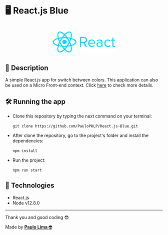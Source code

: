 # 🖥️ React.js Blue

<h1 align="center">
  <img src=".github/logo.png" width="200px" />
</h1>

## 🔎️ Description

A simple React.js app for switch between colors. This application can also be used on a Micro Front-end context. Click <a href="https://github.com/PauloPHLP/React.js-Host" target="__blank">here</a> to check more details.

## 🛠️ Running the app

- Clone this repository by typing the next command on your terminal:

  `git clone https://github.com/PauloPHLP/React.js-Blue.git`

- After clone the repository, go to the project's folder and install the dependencies:

  `npm install`

- Run the project:

  `npm run start`

## 🚀️ Technologies

- React.js
- Node v12.8.0

---

Thank you and good coding 😎️

Made by **<a href="https://paulophlp.github.io/portfolio/" target="__blank">Paulo Lima 🤓️</a>**
